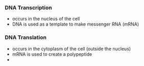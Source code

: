 ### DNA Transcription

* occurs in the nucleus of the cell
* DNA is used as a template to make messenger RNA (mRNA)

### DNA Translation

* occurs in the cytoplasm of the cell (outside the nucleus)
* mRNA is used to create a polypeptide
*
